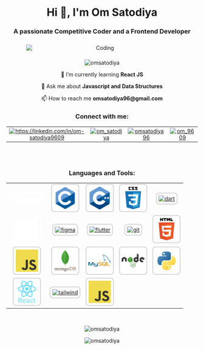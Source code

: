 <h1 align="center" style="text-align: center">Hi 👋, I'm Om Satodiya</h1>
<h3 align="center" style="text-align: center">
  A passionate Competitive Coder and a Frontend Developer
</h3>

<div
  style="display: flex; justify-content: center; align-items: center"
  align="center"
>
<br/>
<br>
  <img
    src="https://raw.githubusercontent.com/TheDudeThatCode/TheDudeThatCode/master/Assets/Developer.gif"
    align="center"
    alt="Coding"
    width="400"
    style="display: block; margin-left: auto; margin-right: auto"
  />
</div>

<p align="center" style="text-align: center">
  <img
    src="https://komarev.com/ghpvc/?username=omsatodiya&label=Profile%20views&color=0e75b6&style=flat"
    alt="omsatodiya"
  />
</p>

<p style="text-align: center" align="center">
  🌱 I’m currently learning <strong>React JS</strong>
</p>
<p style="text-align: center" align="center">
  💬 Ask me about <strong>Javascript and Data Structures</strong>
</p>
<p style="text-align: center" align="center">
  📫 How to reach me <strong>omsatodiya96@gmail.com</strong>
</p>

<h3 align="center" style="font-weight: bold; text-align: center">
  Connect with me:
</h3>
<table align="center" style="text-align: center">
  <tr>
    <td>
      <a
        href="https://linkedin.com/in/https://linkedin.com/in/om-satodiya9609"
        target="blank"
      >
        <img
          src="https://raw.githubusercontent.com/rahuldkjain/github-profile-readme-generator/master/src/images/icons/Social/linked-in-alt.svg"
          alt="https://linkedin.com/in/om-satodiya9609"
          height="30"
          width="40"
        />
      </a>
    </td>
    <td>
      <a href="https://www.codechef.com/users/om_9932" target="blank">
        <img
          src="https://cdn.jsdelivr.net/npm/simple-icons@3.1.0/icons/codechef.svg"
          alt="om_satodiya"
          height="50"
          width="40"
        />
      </a>
    </td>
    <td>
      <a href="https://codeforces.com/profile/omsatodiya96" target="blank">
        <img
          src="https://raw.githubusercontent.com/rahuldkjain/github-profile-readme-generator/master/src/images/icons/Social/codeforces.svg"
          alt="omsatodiya96"
          height="30"
          width="40"
        />
      </a>
    </td>
    <td>
      <a href="https://www.leetcode.com/tranquil_96" target="blank">
        <img
          src="https://raw.githubusercontent.com/rahuldkjain/github-profile-readme-generator/master/src/images/icons/Social/leet-code.svg"
          alt="om_9609"
          height="30"
          width="40"
        />
      </a>
    </td>
  </tr>
</table>

<br />
<br />
<h3 align="center" style="text-align: center">Languages and Tools:</h3>
<table
  align="center"
  style="width: 100%; border-collapse: collapse; text-align: center"
>
  <tr>
    <td>
      <a href="https://getbootstrap.com" target="_blank" rel="noreferrer">
        <img
          src="https://upload.wikimedia.org/wikipedia/commons/thumb/b/b2/Bootstrap_logo.svg/1280px-Bootstrap_logo.svg.png"
          alt="bootstrap"
          width="60"
          height="60"
          style="
            border: 2px solid lightgray;
            border-radius: 8px;
            padding: 5px;
            filter: brightness(0) invert(1);
          "
        />
      </a>
    </td>
    <td>
      <a href="https://www.cprogramming.com/" target="_blank" rel="noreferrer">
        <img
          src="https://raw.githubusercontent.com/devicons/devicon/master/icons/c/c-original.svg"
          alt="c"
          width="60"
          height="60"
          style="border: 2px solid lightgray; border-radius: 8px; padding: 5px"
        />
      </a>
    </td>
    <td>
      <a href="https://www.w3schools.com/cpp/" target="_blank" rel="noreferrer">
        <img
          src="https://raw.githubusercontent.com/devicons/devicon/master/icons/cplusplus/cplusplus-original.svg"
          alt="cplusplus"
          width="60"
          height="60"
          style="border: 2px solid lightgray; border-radius: 8px; padding: 5px"
        />
      </a>
    </td>
    <td>
      <a href="https://www.w3schools.com/css/" target="_blank" rel="noreferrer">
        <img
          src="https://raw.githubusercontent.com/devicons/devicon/master/icons/css3/css3-original-wordmark.svg"
          alt="css3"
          width="60"
          height="60"
          style="border: 2px solid lightgray; border-radius: 8px; padding: 5px"
        />
      </a>
    </td>
    <td>
      <a href="https://dart.dev" target="_blank" rel="noreferrer">
        <img
          src="https://www.vectorlogo.zone/logos/dartlang/dartlang-icon.svg"
          alt="dart"
          width="60"
          height="60"
          style="border: 2px solid lightgray; border-radius: 8px; padding: 5px"
        />
      </a>
    </td>
  </tr>
  <tr>
    <td>
      <a href="https://expressjs.com" target="_blank" rel="noreferrer">
        <img
          src="https://raw.githubusercontent.com/devicons/devicon/master/icons/express/express-original-wordmark.svg"
          alt="express"
          width="60"
          height="60"
          style="
            border: 2px solid lightgray;
            border-radius: 8px;
            padding: 5px;
            filter: brightness(0) invert(1);
          "
        />
      </a>
    </td>
    <td>
      <a href="https://www.figma.com/" target="_blank" rel="noreferrer">
        <img
          src="https://www.vectorlogo.zone/logos/figma/figma-icon.svg"
          alt="figma"
          width="60"
          height="60"
          style="border: 2px solid lightgray; border-radius: 8px; padding: 5px"
        />
      </a>
    </td>
    <td>
      <a href="https://flutter.dev" target="_blank" rel="noreferrer">
        <img
          src="https://www.vectorlogo.zone/logos/flutterio/flutterio-icon.svg"
          alt="flutter"
          width="60"
          height="60"
          style="border: 2px solid lightgray; border-radius: 8px; padding: 5px"
        />
      </a>
    </td>
    <td>
      <a href="https://git-scm.com/" target="_blank" rel="noreferrer">
        <img
          src="https://www.vectorlogo.zone/logos/git-scm/git-scm-icon.svg"
          alt="git"
          width="60"
          height="60"
          style="border: 2px solid lightgray; border-radius: 8px; padding: 5px"
        />
      </a>
    </td>
    <td>
      <a href="https://www.w3.org/html/" target="_blank" rel="noreferrer">
        <img
          src="https://raw.githubusercontent.com/devicons/devicon/master/icons/html5/html5-original-wordmark.svg"
          alt="html5"
          width="60"
          height="60"
          style="border: 2px solid lightgray; border-radius: 8px; padding: 5px"
        />
      </a>
    </td>
  </tr>
  <tr>
    <td>
      <a
        href="https://developer.mozilla.org/en-US/docs/Web/JavaScript"
        target="_blank"
        rel="noreferrer"
      >
        <img
          src="https://raw.githubusercontent.com/devicons/devicon/master/icons/javascript/javascript-original.svg"
          alt="javascript"
          width="60"
          height="60"
          style="border: 2px solid lightgray; border-radius: 8px; padding: 5px"
        />
      </a>
    </td>
    <td>
      <a href="https://www.mongodb.com/" target="_blank" rel="noreferrer">
        <img
          src="https://raw.githubusercontent.com/devicons/devicon/master/icons/mongodb/mongodb-original-wordmark.svg"
          alt="mongodb"
          width="60"
          height="60"
          style="border: 2px solid lightgray; border-radius: 8px; padding: 5px"
        />
      </a>
    </td>
    <td>
      <a href="https://www.mysql.com/" target="_blank" rel="noreferrer">
        <img
          src="https://raw.githubusercontent.com/devicons/devicon/master/icons/mysql/mysql-original-wordmark.svg"
          alt="mysql"
          width="60"
          height="60"
          style="border: 2px solid lightgray; border-radius: 8px; padding: 5px"
        />
      </a>
    </td>
    <td>
      <a href="https://nodejs.org" target="_blank" rel="noreferrer">
        <img
          src="https://raw.githubusercontent.com/devicons/devicon/master/icons/nodejs/nodejs-original-wordmark.svg"
          alt="nodejs"
          width="60"
          height="60"
          style="border: 2px solid lightgray; border-radius: 8px; padding: 5px"
        />
      </a>
    </td>
    <td>
      <a href="https://www.python.org" target="_blank" rel="noreferrer">
        <img
          src="https://raw.githubusercontent.com/devicons/devicon/master/icons/python/python-original.svg"
          alt="python"
          width="60"
          height="60"
          style="border: 2px solid lightgray; border-radius: 8px; padding: 5px"
        />
      </a>
    </td>
  </tr>
  <tr>
    <td>
      <a href="https://reactjs.org/" target="_blank" rel="noreferrer">
        <img
          src="https://raw.githubusercontent.com/devicons/devicon/master/icons/react/react-original-wordmark.svg"
          alt="react"
          width="60"
          height="60"
          style="border: 2px solid lightgray; border-radius: 8px; padding: 5px"
        />
      </a>
    </td>
    <td>
      <a href="https://tailwindcss.com/" target="_blank" rel="noreferrer">
        <img
          src="https://www.vectorlogo.zone/logos/tailwindcss/tailwindcss-icon.svg"
          alt="tailwind"
          width="60"
          height="60"
          style="border: 2px solid lightgray; border-radius: 8px; padding: 5px"
        />
      </a>
    </td>
    <td>
      <a href="https://www.w3schools.com/js/" target="_blank" rel="noreferrer">
        <img
          src="https://raw.githubusercontent.com/devicons/devicon/master/icons/javascript/javascript-original.svg"
          alt="js"
          width="60"
          height="60"
          style="border: 2px solid lightgray; border-radius: 8px; padding: 5px"
        />
      </a>
    </td>
  </tr>
</table>

<br />
<p align="center">
  <img
    src="https://github-readme-stats.vercel.app/api/top-langs?username=omsatodiya&show_icons=true&locale=en&layout=compact"
    alt="omsatodiya"
  />
</p>

<p align="center">
  <img
    src="https://github-readme-stats.vercel.app/api?username=omsatodiya&show_icons=true&locale=en"
    alt="omsatodiya"
  />
</p>

